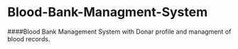 # Blood-Bank-Managment-System
####Blood Bank Management System with Donar profile and managment of blood records.
